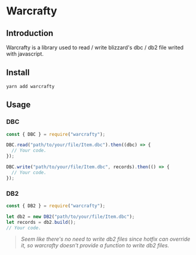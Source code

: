 # Warcrafty

## Introduction

Warcrafty is a library used to read / write blizzard's dbc / db2 file writed with javascript.

## Install

`yarn add warcrafty`

## Usage

### DBC

```javascript
const { DBC } = require("warcrafty");

DBC.read("path/to/your/file/Item.dbc").then((dbc) => {
  // Your code.
});

DBC.write("path/to/your/file/Item.dbc", records).then(() => {
  // Your code.
});
```

### DB2

```javascript
const { DB2 } = require("warcrafty");

let db2 = new DB2("path/to/your/file/Item.dbc");
let records = db2.build();
// Your code.
```

> _Seem like there's no need to write db2 files since hotfix can override it, so warcrafty doesn't provide a function to write db2 files._
